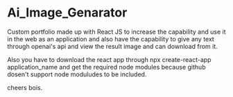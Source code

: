 # Ai_Image_Genarator
Custom portfolio made up with React JS to increase the capability and use it in the web as an application and also have the capability to give any text through openai's api and view the result image and can download from it.




Also you have to download the react app through npx create-react-app application_name and get the required node modules 
because github dosen't support node moduludes to be included. 

cheers bois.
